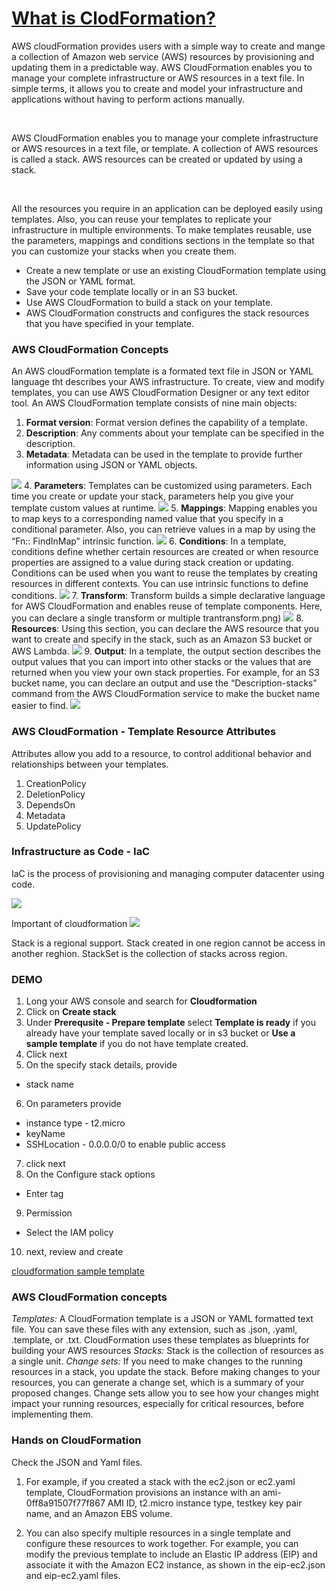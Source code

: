 # [What is ClodFormation?](https://docs.aws.amazon.com/AWSCloudFormation/latest/UserGuide/Welcome.html)

AWS cloudFormation provides users with a simple way to create and mange a collection of Amazon web service (AWS) resources by provisioning and updating them in a predictable way. AWS CloudFormation enables you to manage your complete infrastructure or AWS resources in a text file. In simple terms, it allows you to create and model your infrastructure and applications without having to perform actions manually.

<br>

AWS CloudFormation enables you to manage your complete infrastructure or AWS resources in a text file, or template. A collection of AWS resources is called a stack. AWS resources can be created or updated by using a stack.

<br>

All the resources you require in an application can be deployed easily using templates. Also, you can reuse your templates to replicate your infrastructure in multiple environments. To make templates reusable, use the parameters, mappings and conditions sections in the template so that you can customize your stacks when you create them.

- Create a new template or use an existing CloudFormation template using the JSON or YAML format.
- Save your code template locally or in an S3 bucket.
- Use AWS CloudFormation to build a stack on your template.
- AWS CloudFormation constructs and configures the stack resources that you have specified in your template.

### AWS CloudFormation Concepts

An AWS cloudFormation template is a formated text file in JSON or YAML language tht describes your AWS infrastructure. To create, view and modify templates, you can use AWS CloudFormation Designer or any text editor tool. An AWS CloudFormation template consists of nine main objects:

1. **Format version**: Format version defines the capability of a template.
2. **Description**: Any comments about your template can be specified in the description.
3. **Metadata**: Metadata can be used in the template to provide further information using JSON or YAML objects. 

![](images/format-version.png)
4. **Parameters**: Templates can be customized using parameters. Each time you create or update your stack, parameters help you give your template custom values at runtime.
![](images/parameter.png) 
5. **Mappings**: Mapping enables you to map keys to a corresponding named value that you specify in a conditional parameter. Also, you can retrieve values in a map by using the “Fn:: FindInMap” intrinsic function.
![](images/mapping.png) 
6. **Conditions**: In a template, conditions define whether certain resources are created or when resource properties are assigned to a value during stack creation or updating. Conditions can be used when you want to reuse the templates by creating resources in different contexts. You can use intrinsic functions to define conditions.
![](images/condition.png)
7. **Transform**: Transform builds a simple declarative language for AWS CloudFormation and enables reuse of template components. Here, you can declare a single transform or multiple trantransform.png)
![](images/transform.png)
8. **Resources**: Using this section, you can declare the AWS resource that you want to create and specify in the stack, such as an Amazon S3 bucket or AWS Lambda. 
![](images/resources.png)
9. **Output**: In a template, the output section describes the output values that you can import into other stacks or the values that are returned when you view your own stack properties. For example, for an S3 bucket name, you can declare an output and use the “Description-stacks” command from the AWS CloudFormation service to make the bucket name easier to find.
![](images/output.png)

### AWS CloudFormation - Template Resource Attributes

Attributes allow you add to a resource, to control additional behavior and relationships between your templates.
1. CreationPolicy
2. DeletionPolicy
3. DependsOn
4. Metadata
5. UpdatePolicy

### Infrastructure as Code - IaC

IaC is the process of provisioning and managing computer datacenter using code.

![](images/iac.png)

Important of cloudformation
![](images/cf.png)

Stack is a regional support. Stack created in one region cannot be access in another reghion. StackSet is the collection of stacks across region.

### DEMO

1. Long your AWS console and search for **Cloudformation**
2. Click on **Create stack**
3. Under **Prerequsite - Prepare template** select **Template is ready** if you already have your template saved locally or in s3 bucket or **Use a sample template** if you do not have template created. 
4. Click next
5. On the specify stack details, provide
 - stack name
6. On parameters provide
 - instance type - t2.micro
 - keyName
 - SSHLocation - 0.0.0.0/0 to enable public access
7. click next
8. On the Configure stack options
 - Enter tag
9. Permission 
 - Select the IAM policy
 10. next, review and create

[cloudformation sample template](https://github.com/awslabs/aws-cloudformation-templates)

### AWS CloudFormation concepts
_Templates:_ A CloudFormation template is a JSON or YAML formatted text file. You can save these files with any extension, such as .json, .yaml, .template, or .txt. CloudFormation uses these templates as blueprints for building your AWS resources
_Stacks:_ Stack is the collection of resources as a single unit.
_Change sets:_ If you need to make changes to the running resources in a stack, you update the stack. Before making changes to your resources, you can generate a change set, which is a summary of your proposed changes. Change sets allow you to see how your changes might impact your running resources, especially for critical resources, before implementing them.

### Hands on CloudFormation
Check the JSON and Yaml files.

1. For example, if you created a stack with the ec2.json or ec2.yaml template, CloudFormation provisions an instance with an ami-0ff8a91507f77f867 AMI ID, t2.micro instance type, testkey key pair name, and an Amazon EBS volume.

2. You can also specify multiple resources in a single template and configure these resources to work together. For example, you can modify the previous template to include an Elastic IP address (EIP) and associate it with the Amazon EC2 instance, as shown in the eip-ec2.json and eip-ec2.yaml files.
